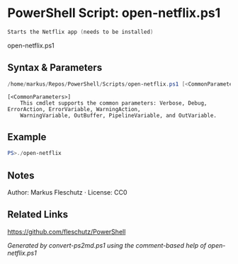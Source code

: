 # PowerShell Script: open-netflix.ps1
```powershell
Starts the Netflix app (needs to be installed)
```

open-netflix.ps1

## Syntax & Parameters
```powershell
/home/markus/Repos/PowerShell/Scripts/open-netflix.ps1 [<CommonParameters>]
```

```
[<CommonParameters>]
    This cmdlet supports the common parameters: Verbose, Debug, ErrorAction, ErrorVariable, WarningAction, 
    WarningVariable, OutBuffer, PipelineVariable, and OutVariable.
```

## Example
```powershell
PS>./open-netflix
```


## Notes
Author: Markus Fleschutz · License: CC0

## Related Links
https://github.com/fleschutz/PowerShell

*Generated by convert-ps2md.ps1 using the comment-based help of open-netflix.ps1*
